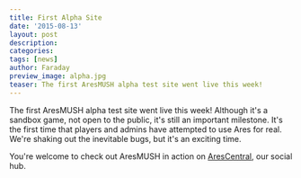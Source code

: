 ```yaml
---
title: First Alpha Site
date: '2015-08-13'
layout: post
description:
categories:
tags: [news]
author: Faraday
preview_image: alpha.jpg
teaser: The first AresMUSH alpha test site went live this week!
---
```


The first AresMUSH alpha test site went live this week!   Although it's a sandbox game, not open to the public, it's still an important milestone.  It's the first time that players and admins have attempted to use Ares for real.  We're shaking out the inevitable bugs, but it's an exciting time.

You're welcome to check out AresMUSH in action on [AresCentral](http://aresmush.com/arescentral/), our social hub.